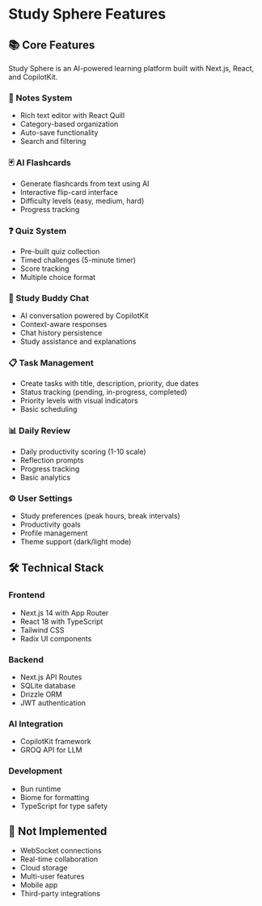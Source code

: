 # Study Sphere Features

## 📚 Core Features

Study Sphere is an AI-powered learning platform built with Next.js, React, and CopilotKit.

### 📝 Notes System
- Rich text editor with React Quill
- Category-based organization
- Auto-save functionality
- Search and filtering

### 🃏 AI Flashcards
- Generate flashcards from text using AI
- Interactive flip-card interface
- Difficulty levels (easy, medium, hard)
- Progress tracking

### ❓ Quiz System
- Pre-built quiz collection
- Timed challenges (5-minute timer)
- Score tracking
- Multiple choice format

### 🤖 Study Buddy Chat
- AI conversation powered by CopilotKit
- Context-aware responses
- Chat history persistence
- Study assistance and explanations

### 📋 Task Management
- Create tasks with title, description, priority, due dates
- Status tracking (pending, in-progress, completed)
- Priority levels with visual indicators
- Basic scheduling

### 📊 Daily Review
- Daily productivity scoring (1-10 scale)
- Reflection prompts
- Progress tracking
- Basic analytics

### ⚙️ User Settings
- Study preferences (peak hours, break intervals)
- Productivity goals
- Profile management
- Theme support (dark/light mode)

## 🛠️ Technical Stack

### Frontend
- Next.js 14 with App Router
- React 18 with TypeScript
- Tailwind CSS
- Radix UI components

### Backend
- Next.js API Routes
- SQLite database
- Drizzle ORM
- JWT authentication

### AI Integration
- CopilotKit framework
- GROQ API for LLM

### Development
- Bun runtime
- Biome for formatting
- TypeScript for type safety

## 🚫 Not Implemented

- WebSocket connections
- Real-time collaboration
- Cloud storage
- Multi-user features
- Mobile app
- Third-party integrations